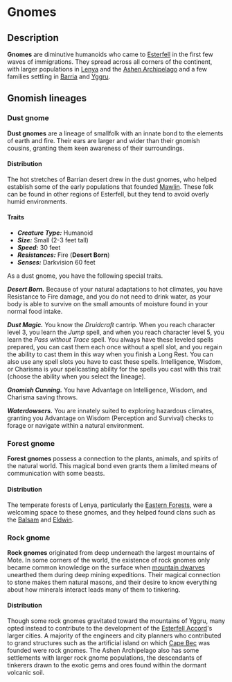 # Gnomes

## Description

**Gnomes** are diminutive humanoids who came to [Esterfell](../../../ch-4-esterfell-gazetteer/esterfell/) in the first few waves of immigrations. They spread across all corners of the continent, with larger populations in [Lenya](../../../ch-4-esterfell-gazetteer/esterfell/lenya/) and the [Ashen Archipelago](../../../ch-4-esterfell-gazetteer/esterfell/ashen-archipelago.md) and a few families settling in [Barria](../../../ch-4-esterfell-gazetteer/esterfell/barria.md) and [Yggru](../../../ch-4-esterfell-gazetteer/esterfell/yggru/).

## Gnomish lineages

### Dust gnome

**Dust gnomes** are a lineage of smallfolk with an innate bond to the elements of earth and fire. Their ears are larger and wider than their gnomish cousins, granting them keen awareness of their surroundings.

#### Distribution

The hot stretches of Barrian desert drew in the dust gnomes, who helped establish some of the early populations that founded [Mawlin](../../../ch-2-people-of-mote/societies/mawlin.md). These folk can be found in other regions of Esterfell, but they tend to avoid overly humid environments.

#### Traits

- _**Creature Type:**_ Humanoid
- _**Size:**_ Small (2-3 feet tall)
- _**Speed:**_ 30 feet
- _**Resistances:**_ Fire (**Desert Born**)
- _**Senses:**_ Darkvision 60 feet

As a dust gnome, you have the following special traits.

_**Desert Born.**_ Because of your natural adaptations to hot climates, you have Resistance to Fire damage, and you do not need to drink water, as your body is able to survive on the small amounts of moisture found in your normal food intake.

_**Dust Magic.**_ You know the _Druidcraft_ cantrip. When you reach character level 3, you learn the _Jump_ spell, and when you reach character level 5, you learn the _Pass without Trace_ spell. You always have these leveled spells prepared, you can cast them each once without a spell slot, and you regain the ability to cast them in this way when you finish a Long Rest. You can also use any spell slots you have to cast these spells. Intelligence, Wisdom, or Charisma is your spellcasting ability for the spells you cast with this trait (choose the ability when you select the lineage).

_**Gnomish Cunning.**_ You have Advantage on Intelligence, Wisdom, and Charisma saving throws.

_**Waterdowsers.**_ You are innately suited to exploring hazardous climates, granting you Advantage on Wisdom (Perception and Survival) checks to forage or navigate within a natural environment.

### Forest gnome

**Forest gnomes** possess a connection to the plants, animals, and spirits of the natural world. This magical bond even grants them a limited means of communication with some beasts.

#### Distribution

The temperate forests of Lenya, particularly the [Eastern Forests](../../../ch-4-esterfell-gazetteer/esterfell/lenya/eastern-forests.md), were a welcoming space to these gnomes, and they helped found clans such as the [Balsam](../../../ch-2-people-of-mote/societies/verdancy/balsam.md) and [Eldwin](../../ch-2-people-of-mote/societies/verdancy/eldwin.md).

### Rock gnome

**Rock gnomes** originated from deep underneath the largest mountains of Mote. In some corners of the world, the existence of rock gnomes only became common knowledge on the surface when [mountain dwarves](../dwarves/index.md#mountain-dwarf) unearthed them during deep mining expeditions. Their magical connection to stone makes them natural masons, and their desire to know everything about how minerals interact leads many of them to tinkering.

#### Distribution

Though some rock gnomes gravitated toward the mountains of Yggru, many opted instead to contribute to the development of the [Esterfell Accord](../../../ch-2-people-of-mote/societies/esterfell-accord/)'s larger cities. A majority of the engineers and city planners who contributed to grand structures such as the artificial island on which [Cape Bec](../../../ch-2-people-of-mote/societies/esterfell-accord/cape-bec/) was founded were rock gnomes. The Ashen Archipelago also has some settlements with larger rock gnome populations, the descendants of tinkerers drawn to the exotic gems and ores found within the dormant volcanic soil.
